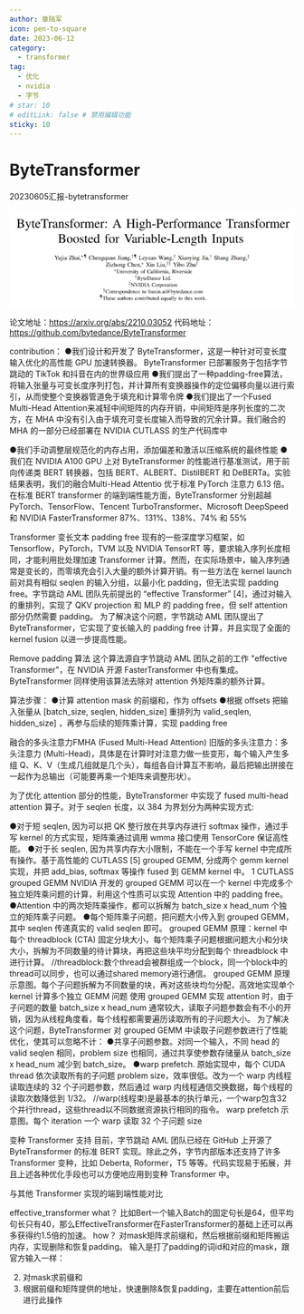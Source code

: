 ```yaml
---
author: 章陆军
icon: pen-to-square
date: 2023-06-12
category:
  - transformer
tag:
  - 优化
  - nvidia
  - 字节
# star: 10
# editLink: false # 禁用编辑功能
sticky: 10
---
```


# ByteTransformer
20230605汇报-bytetransformer

![论文截图](/assets/images/posts/2023-6/bytetransformer1.png "图1 论文信息")

论文地址：https://arxiv.org/abs/2210.03052
代码地址：https://github.com/bytedance/ByteTransformer

contribution：
●我们设计和开发了 ByteTransformer，这是一种针对可变长度输入优化的高性能 GPU 加速转换器。 ByteTransformer 已部署服务于包括字节跳动的 TikTok 和抖音在内的世界级应用
●我们提出了一种padding-free算法，将输入张量与可变长度序列打包，并计算所有变换器操作的定位偏移向量以进行索引，从而使整个变换器管道免于填充和计算零令牌
●我们提出了一个Fused Multi-Head Attention来减轻中间矩阵的内存开销，中间矩阵是序列长度的二次方，在 MHA 中没有引入由于填充可变长度输入而导致的冗余计算。我们融合的 MHA 的一部分已经部署在 NVIDIA CUTLASS 的生产代码库中

<!-- more --> 

●我们手动调整层规范化的内存占用，添加偏差和激活以压缩系统的最终性能
●我们在 NVIDIA A100 GPU 上对 ByteTransformer 的性能进行基准测试，用于前向传递类 BERT 转换器，包括 BERT、ALBERT、DistilBERT 和 DeBERTa。实验结果表明，我们的融合Multi-Head Attentio 优于标准 PyTorch 注意力 6.13 倍。在标准 BERT transformer 的端到端性能方面，ByteTransformer 分别超越 PyTorch、TensorFlow、Tencent TurboTransformer、Microsoft DeepSpeed 和 NVIDIA FasterTransformer 87%、131%、138%、74% 和 55%

Transformer 变长文本 padding free
现有的一些深度学习框架，如 Tensorflow，PyTorch，TVM 以及 NVIDIA TensorRT 等，要求输入序列长度相同，才能利用批处理加速 Transformer 计算。然而，在实际场景中，输入序列通常是变长的，而零填充会引入大量的额外计算开销。有一些方法在 kernel launch 前对具有相似 seqlen 的输入分组，以最小化 padding，但无法实现 padding free。字节跳动 AML 团队先前提出的 “effective Transformer” [4]，通过对输入的重排列，实现了 QKV projection 和 MLP 的 padding free，但 self attention 部分仍然需要 padding。
为了解决这个问题，字节跳动 AML 团队提出了 ByteTransformer，它实现了变长输入的 padding free 计算，并且实现了全面的 kernel fusion 以进一步提高性能。

Remove padding 算法
这个算法源自字节跳动 AML 团队之前的工作 "effective Transformer"，在 NVIDIA 开源 FasterTransformer 中也有集成。ByteTransformer 同样使用该算法去除对 attention 外矩阵乘的额外计算。

算法步骤：
●计算 attention mask 的前缀和，作为 offsets
●根据 offsets 把输入张量从 [batch_size, seqlen, hidden_size] 重排列为 valid_seqlen, hidden_size] ，再参与后续的矩阵乘计算，实现 padding free


融合的多头注意力FMHA (Fused Multi-Head Attention)
旧版的多头注意力：多头注意力 (Multi-Head)，具体是在计算时对注意力做一些变形，每个输入产生多组 Q、K、V（生成几组就是几个头），每组各自计算互不影响，最后把输出拼接在一起作为总输出（可能要再乘一个矩阵来调整形状）。

为了优化 attention 部分的性能，ByteTransformer 中实现了 fused multi-head attention 算子。对于 seqlen 长度，以 384 为界划分为两种实现方式: 

●对于短 seqlen, 因为可以把 QK 整行放在共享内存进行 softmax 操作，通过手写 kernel 的方式实现，矩阵乘通过调用 wmma 接口使用 TensorCore 保证高性能。
●对于长 seqlen, 因为共享内存大小限制，不能在一个手写 kernel 中完成所有操作。基于高性能的 CUTLASS [5] grouped GEMM, 分成两个 gemm kernel 实现，并把 add_bias, softmax 等操作 fused 到 GEMM kernel 中。
1 CUTLASS grouped GEMM
NVIDIA 开发的 grouped GEMM 可以在一个 kernel 中完成多个独立矩阵乘问题的计算，利用这个性质可以实现 Attention 中的 padding free。
●Attention 中的两次矩阵乘操作，都可以拆解为 batch_size x head_num 个独立的矩阵乘子问题。
●每个矩阵乘子问题，把问题大小传入到 grouped GEMM，其中 seqlen 传递真实的 valid seqlen 即可。
grouped GEMM 原理：kernel 中每个 threadblock (CTA) 固定分块大小，每个矩阵乘子问题根据问题大小和分块大小，拆解为不同数量的待计算块，再把这些块平均分配到每个 threadblock 中进行计算。
//threadblock:数个thread会被群组成一个block，同一个block中的thread可以同步，也可以通过shared memory进行通信。
grouped GEMM 原理示意图。每个子问题拆解为不同数量的块，再对这些块均匀分配，高效地实现单个 kernel 计算多个独立 GEMM 问题
使用 grouped GEMM 实现 attention 时，由于子问题的数量 batch_size x head_num 通常较大，读取子问题参数会有不小的开销，因为从线程角度看，每个线程都需要遍历读取所有的子问题大小。
为了解决这个问题，ByteTransformer 对 grouped GEMM 中读取子问题参数进行了性能优化，使其可以忽略不计：
●共享子问题参数。对同一个输入，不同 head 的 valid seqlen 相同，problem size 也相同，通过共享使参数存储量从 batch_size x head_num 减少到 batch_size。
●warp prefetch. 原始实现中，每个 CUDA thread 依次读取所有的子问题 problem size，效率很低。改为一个 warp 内线程读取连续的 32 个子问题参数，然后通过 warp 内线程通信交换数据，每个线程的读取次数降低到 1/32。
//warp(线程束)是最基本的执行单元，一个warp包含32个并行thread，这些thread以不同数据资源执行相同的指令。
warp prefetch 示意图。每个 iteration 一个 warp 读取 32 个子问题 size

变种 Transformer 支持
目前，字节跳动 AML 团队已经在 GitHub 上开源了 ByteTransformer 的标准 BERT 实现。除此之外，字节内部版本还支持了许多 Transformer 变种，比如 Deberta, Roformer，T5 等等。代码实现易于拓展，并且上述各种优化手段也可以方便地应用到变种 Transformer 中。

与其他 Transformer 实现的端到端性能对比


effective_transformer
what？
比如Bert一个输入Batch的固定句长是64，但平均句长只有40，那么EffectiveTransformer在FasterTransformer的基础上还可以再多获得约1.5倍的加速。
how？
对mask矩阵求前缀和，然后根据前缀和矩阵搬运内存，实现删除和恢复padding。
输入是打了padding的词id和对应的mask，跟官方输入一样：

2. 对mask求前缀和
3. 根据前缀和矩阵提供的地址，快速删除&恢复padding，主要在attention前后进行此操作

